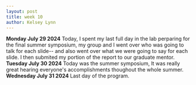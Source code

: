 ```yaml
---
layout: post
title: week 10
author: Kelsey Lynn
---
```



**Monday July 29 2024**
 Today, I spent my last full day in the lab perparing for the final summer symposium, my group and I went over who was going to talk for each slide-- and also went over what we were going to say for each slide. I then submited my portion of the report to our graduate mentor.
**Tuesday July 30 2024**
Today was the summer symposium, It was really great hearing everyone's accomplishments thoughout the whole summer. 
**Wednesday July 31 2024**
Last day of the program.

